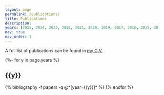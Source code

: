 ```yaml
---
layout: page
permalink: /publications/
title: Publications
description:
years: [2025, 2024, 2023, 2022, 2021, 2020, 2019, 2017, 2016, 2015, 2014, 2013, 2012, 2010, 2005, 2003]
nav: true
nav_order: 1
---
```


A full list of publications can be found in [my C.V.](https://annakijas1.github.io/assets/pdf/2024-Kijas_CV-v2.pdf)

<!-- _pages/publications.md -->
<div class="publications">

{%- for y in page.years %}
  <h2 class="year">{{y}}</h2>
  {% bibliography -f papers -q @*[year={{y}}]* %}
{% endfor %}

</div>
